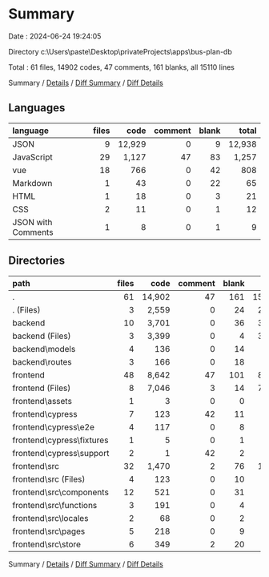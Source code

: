 # Summary

Date : 2024-06-24 19:24:05

Directory c:\\Users\\paste\\Desktop\\privateProjects\\apps\\bus-plan-db

Total : 61 files,  14902 codes, 47 comments, 161 blanks, all 15110 lines

Summary / [Details](details.md) / [Diff Summary](diff.md) / [Diff Details](diff-details.md)

## Languages
| language | files | code | comment | blank | total |
| :--- | ---: | ---: | ---: | ---: | ---: |
| JSON | 9 | 12,929 | 0 | 9 | 12,938 |
| JavaScript | 29 | 1,127 | 47 | 83 | 1,257 |
| vue | 18 | 766 | 0 | 42 | 808 |
| Markdown | 1 | 43 | 0 | 22 | 65 |
| HTML | 1 | 18 | 0 | 3 | 21 |
| CSS | 2 | 11 | 0 | 1 | 12 |
| JSON with Comments | 1 | 8 | 0 | 1 | 9 |

## Directories
| path | files | code | comment | blank | total |
| :--- | ---: | ---: | ---: | ---: | ---: |
| . | 61 | 14,902 | 47 | 161 | 15,110 |
| . (Files) | 3 | 2,559 | 0 | 24 | 2,583 |
| backend | 10 | 3,701 | 0 | 36 | 3,737 |
| backend (Files) | 3 | 3,399 | 0 | 4 | 3,403 |
| backend\\models | 4 | 136 | 0 | 14 | 150 |
| backend\\routes | 3 | 166 | 0 | 18 | 184 |
| frontend | 48 | 8,642 | 47 | 101 | 8,790 |
| frontend (Files) | 8 | 7,046 | 3 | 14 | 7,063 |
| frontend\\assets | 1 | 3 | 0 | 0 | 3 |
| frontend\\cypress | 7 | 123 | 42 | 11 | 176 |
| frontend\\cypress\\e2e | 4 | 117 | 0 | 8 | 125 |
| frontend\\cypress\\fixtures | 1 | 5 | 0 | 1 | 6 |
| frontend\\cypress\\support | 2 | 1 | 42 | 2 | 45 |
| frontend\\src | 32 | 1,470 | 2 | 76 | 1,548 |
| frontend\\src (Files) | 4 | 123 | 0 | 10 | 133 |
| frontend\\src\\components | 12 | 521 | 0 | 31 | 552 |
| frontend\\src\\functions | 3 | 191 | 0 | 4 | 195 |
| frontend\\src\\locales | 2 | 68 | 0 | 2 | 70 |
| frontend\\src\\pages | 5 | 218 | 0 | 9 | 227 |
| frontend\\src\\store | 6 | 349 | 2 | 20 | 371 |

Summary / [Details](details.md) / [Diff Summary](diff.md) / [Diff Details](diff-details.md)
